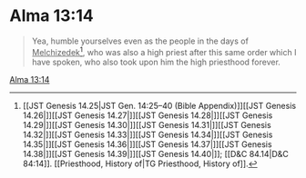 # Alma 13:14

> Yea, humble yourselves even as the people in the days of <u>Melchizedek</u>[^a], who was also a high priest after this same order which I have spoken, who also took upon him the high priesthood forever.

[Alma 13:14](https://www.churchofjesuschrist.org/study/scriptures/bofm/alma/13?lang=eng&id=p14#p14)


[^a]: [[JST Genesis 14.25|JST Gen. 14:25–40 (Bible Appendix)]][[JST Genesis 14.26|]][[JST Genesis 14.27|]][[JST Genesis 14.28|]][[JST Genesis 14.29|]][[JST Genesis 14.30|]][[JST Genesis 14.31|]][[JST Genesis 14.32|]][[JST Genesis 14.33|]][[JST Genesis 14.34|]][[JST Genesis 14.35|]][[JST Genesis 14.36|]][[JST Genesis 14.37|]][[JST Genesis 14.38|]][[JST Genesis 14.39|]][[JST Genesis 14.40|]]; [[D&C 84.14|D&C 84:14]]. [[Priesthood, History of|TG Priesthood, History of]].  
